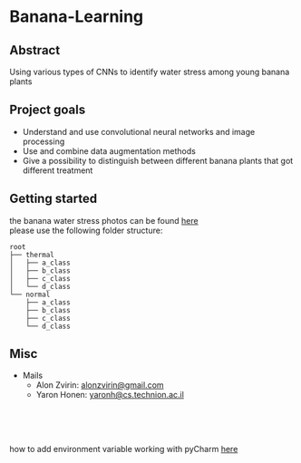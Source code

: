 # Banana-Learning

## Abstract
Using various types of CNNs to identify water stress among young banana plants

## Project goals
- Understand and use convolutional neural networks and image processing
- Use and combine data augmentation methods
- Give a possibility to distinguish between different banana plants that got
different treatment

## Getting started
the banana water stress photos can be found [here](https://karpef.cs.technion.ac.il/index.php/s/Xcp4bz56ySW6dQx)
</br>
please use the following folder structure:
```
root
├── thermal
│   ├── a_class
│   ├── b_class
│   ├── c_class
│   └── d_class
└── normal
    ├── a_class
    ├── b_class
    ├── c_class
    └── d_class
```


## Misc
- Mails
  - Alon Zvirin: <alonzvirin@gmail.com>
  - Yaron Honen: <yaronh@cs.technion.ac.il>

</br>
</br>
</br>

how to add environment variable working with pyCharm [here](https://stackoverflow.com/questions/42708389/how-to-set-environment-variables-in-pycharm)
